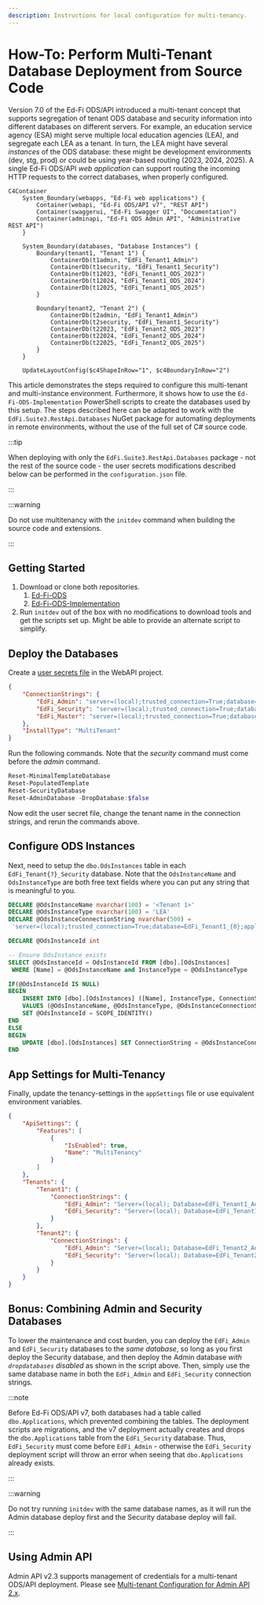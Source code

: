 ```yaml
---
description: Instructions for local configuration for multi-tenancy.
---
```


# How-To: Perform Multi-Tenant Database Deployment from Source Code

Version 7.0 of the Ed-Fi ODS/API introduced a multi-tenant concept that supports
segregation of tenant ODS database and security information into different
databases on different servers. For example, an education service agency (ESA)
might serve multiple local education agencies (LEA), and segregate each LEA as a
tenant. In turn, the LEA might have several _instances_ of the ODS database:
these might be development environments (dev, stg, prod) or could be using
year-based routing (2023, 2024, 2025). A single Ed-Fi ODS/API _web application_
can support routing the incoming HTTP requests to the correct databases, when
properly configured.

```mermaid
C4Container
    System_Boundary(webapps, "Ed-Fi web applications") {
        Container(webapi, "Ed-Fi ODS/API v7", "REST API")
        Container(swaggerui, "Ed-Fi Swagger UI", "Documentation")
        Container(adminapi, "Ed-Fi ODS Admin API", "Administrative REST API")
    }

    System_Boundary(databases, "Database Instances") {
        Boundary(tenant1, "Tenant 1") {
            ContainerDb(t1admin, "EdFi_Tenant1_Admin")
            ContainerDb(t1security, "EdFi_Tenant1_Security")
            ContainerDb(t12023, "EdFi_Tenant1_ODS_2023")
            ContainerDb(t12024, "EdFi_Tenant1_ODS_2024")
            ContainerDb(t12025, "EdFi_Tenant1_ODS_2025")
        }

        Boundary(tenant2, "Tenant 2") {
            ContainerDb(t2admin, "EdFi_Tenant1_Admin")
            ContainerDb(t2security, "EdFi_Tenant1_Security")
            ContainerDb(t22023, "EdFi_Tenant2_ODS_2023")
            ContainerDb(t22024, "EdFi_Tenant2_ODS_2024")
            ContainerDb(t22025, "EdFi_Tenant2_ODS_2025")
        }
    }

    UpdateLayoutConfig($c4ShapeInRow="1", $c4BoundaryInRow="2")
```

This article demonstrates the steps required to configure this multi-tenant and
multi-instance environment. Furthermore, it shows how to use the
`Ed-Fi-ODS-Implementation` PowerShell scripts to create the databases used by
this setup. The steps described here can be adapted to work with the
`EdFi.Suite3.RestApi.Databases` NuGet package for automating deployments in
remote environments, without the use of the full set of C# source code.

:::tip

When deploying with only the `EdFi.Suite3.RestApi.Databases` package - not the
rest of the source code - the user secrets modifications described below can be
performed in the `configuration.json` file.

:::

:::warning

Do not use multitenancy with the `initdev` command when building the source code
and extensions.

:::

## Getting Started

1. Download or clone both repositories.
   1. [Ed-Fi-ODS](https://github.com/Ed-Fi-Alliance-OSS/Ed-Fi-ODS)
   2. [Ed-Fi-ODS-Implementation](https://github.com/Ed-Fi-Alliance-OSS/Ed-Fi-ODS-Implementation)
2. Run `initdev` out of the box with no modifications to download tools and get
   the scripts set up. Might be able to provide an alternate script to simplify.

## Deploy the Databases

Create a [user secrets
file](https://learn.microsoft.com/en-us/aspnet/core/security/app-secrets?view=aspnetcore-8.0&tabs=windows)
in the WebAPI project.

```json
{
    "ConnectionStrings": {
        "EdFi_Admin": "server=(local);trusted_connection=True;database=EdFi_Tenant1_Admin;Application Name=EdFi.Ods.WebApi",
        "EdFi_Security": "server=(local);trusted_connection=True;database=EdFi_Tenant1_Security;persist security info=True;Application Name=EdFi.Ods.WebApi",
        "EdFi_Master": "server=(local);trusted_connection=True;database=master;Application Name=EdFi.Ods.WebApi"
    },
    "InstallType": "MultiTenant"
}
```

Run the following commands. Note that the _security_ command must come before
the _admin_ command.

```powershell
Reset-MinimalTemplateDatabase
Reset-PopulatedTemplate
Reset-SecurityDatabase
Reset-AdminDatabase -DropDatabase:$false
```

Now edit the user secret file, change the tenant name in the connection strings,
and rerun the commands above.

## Configure ODS Instances

Next, need to setup the `dbo.OdsInstances` table in each
`EdFi_Tenant{?}_Security` database. Note that the `OdsInstanceName` and
`OdsInstanceType` are both free text fields where you can put any string that is
meaningful to you.

```sql
DECLARE @OdsInstanceName nvarchar(100) = '<Tenant 1>'
DECLARE @OdsInstanceType nvarchar(100) = 'LEA'
DECLARE @OdsInstanceConnectionString nvarchar(500) =
 'server=(local);trusted_connection=True;database=EdFi_Tenant1_{0};application name=EdFi.Ods.WebApi;Encrypt=False'

DECLARE @OdsInstanceId int

-- Ensure OdsInstance exists
SELECT @OdsInstanceId = OdsInstanceId FROM [dbo].[OdsInstances]
 WHERE [Name] = @OdsInstanceName and InstanceType = @OdsInstanceType

IF(@OdsInstanceId IS NULL)
BEGIN
    INSERT INTO [dbo].[OdsInstances] ([Name], InstanceType, ConnectionString)
    VALUES (@OdsInstanceName, @OdsInstanceType, @OdsInstanceConnectionString)
    SET @OdsInstanceId = SCOPE_IDENTITY()
END
ELSE
BEGIN
    UPDATE [dbo].[OdsInstances] SET ConnectionString = @OdsInstanceConnectionString WHERE OdsInstanceId = @OdsInstanceId
END
```

## App Settings for Multi-Tenancy

Finally, update the tenancy-settings in the `appSettings` file or use equivalent
environment variables.

```json
{
    "ApiSettings": {
        "Features": [
            {
                "IsEnabled": true,
                "Name": "MultiTenancy"
            }
        ]
    },
    "Tenants": {
        "Tenant1": {
            "ConnectionStrings": {
                "EdFi_Admin": "Server=(local); Database=EdFi_Tenant1_Admin; Trusted_Connection=True; Application Name=EdFi.Ods.WebApi;",
                "EdFi_Security": "Server=(local); Database=EdFi_Tenant1_Security; Trusted_Connection=True; Persist Security Info=True; Application Name=EdFi.Ods.WebApi;"
            }
        },
        "Tenant2": {
            "ConnectionStrings": {
                "EdFi_Admin": "Server=(local); Database=EdFi_Tenant2_Admin; Trusted_Connection=True; Application Name=EdFi.Ods.WebApi;",
                "EdFi_Security": "Server=(local); Database=EdFi_Tenant2_Security; Trusted_Connection=True; Persist Security Info=True; Application Name=EdFi.Ods.WebApi;"
            }
        }
    }
}
```

## Bonus: Combining Admin and Security Databases

To lower the maintenance and cost burden, you can deploy the `EdFi_Admin` and
`EdFi_Security` databases to the _same database_, so long as you first deploy
the Security database, and then deploy the Admin database _with `dropdatabases`
disabled_ as shown in the script above. Then, simply use the same database name
in both the `EdFi_Admin` and `EdFi_Security` connection strings.

:::note

Before Ed-Fi ODS/API v7, both databases had a table called `dbo.Applications`,
which prevented combining the tables. The deployment scripts are migrations, and
the v7 deployment actually creates and drops the `dbo.Applications` table from
the `EdFi_Security` database. Thus, `EdFi_Security` must come before
`EdFi_Admin` - otherwise the `EdFi_Security` deployment script will throw an
error when seeing that `dbo.Applications` already exists.

:::

:::warning

Do not try running `initdev` with the same database names, as it will run the
Admin database deploy first and the Security database deploy will fail.

:::

## Using Admin API

Admin API v2.3 supports management of credentials for a multi-tenant ODS/API
deployment. Please see [Multi-tenant Configuration for Admin API
2.x](/reference/admin-api/admin-api-2.x/technical-articles/multi-tenant-configuration-for-admin-api-2x).
